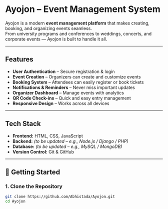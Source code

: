 # Ayojon – Event Management System

Ayojon is a modern **event management platform** that makes creating, booking, and organizing events seamless.  
From university programs and conferences to weddings, concerts, and corporate events — Ayojon is built to handle it all.

---

## Features
-  **User Authentication** – Secure registration & login  
-  **Event Creation** – Organizers can create and customize events  
-  **Booking System** – Attendees can easily register or book tickets  
-  **Notifications & Reminders** – Never miss important updates  
-  **Organizer Dashboard** – Manage events with analytics  
-  **QR Code Check-ins** – Quick and easy entry management  
-  **Responsive Design** – Works across all devices

---

## Tech Stack
- **Frontend:** HTML, CSS, JavaScript  
- **Backend:** *(to be updated – e.g., Node.js / Django / PHP)*  
- **Database:** *(to be updated – e.g., MySQL / MongoDB)*  
- **Version Control:** Git & GitHub  

---

## 🚀 Getting Started

### 1. Clone the Repository
```bash
git clone https://github.com/Abhistada/Ayojon.git
cd Ayojon
